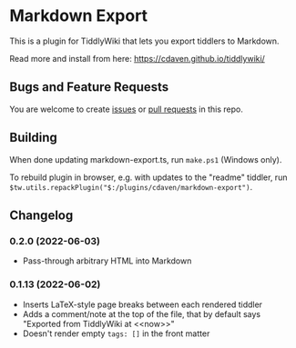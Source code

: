 # Markdown Export

This is a plugin for TiddlyWiki that lets you export tiddlers to Markdown.

Read more and install from here: https://cdaven.github.io/tiddlywiki/

## Bugs and Feature Requests

You are welcome to create [issues](https://github.com/cdaven/tiddlywiki-stuff/issues) or [pull requests](https://github.com/cdaven/tiddlywiki-stuff/pulls) in this repo.

## Building

When done updating markdown-export.ts, run `make.ps1` (Windows only).

To rebuild plugin in browser, e.g. with updates to the "readme" tiddler, run `$tw.utils.repackPlugin("$:/plugins/cdaven/markdown-export")`.

## Changelog

### 0.2.0 (2022-06-03)

* Pass-through arbitrary HTML into Markdown

### 0.1.13 (2022-06-02)

* Inserts LaTeX-style page breaks between each rendered tiddler
* Adds a comment/note at the top of the file, that by default says "Exported from TiddlyWiki at \<\<now\>\>"
* Doesn't render empty `tags: []` in the front matter
